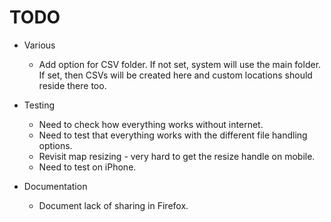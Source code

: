 # TODO
- Various
  - Add option for CSV folder. If not set, system will use the main folder. If set, then CSVs will be created here and custom locations should reside there too.

- Testing
  - Need to check how everything works without internet.
  - Need to test that everything works with the different file handling options.
  - Revisit map resizing - very hard to get the resize handle on mobile.
  - Need to test on iPhone.
- Documentation
  - Document lack of sharing in Firefox.